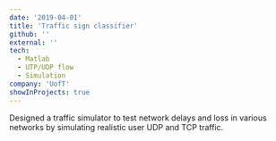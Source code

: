 ```yaml
---
date: '2019-04-01'
title: 'Traffic sign classifier'
github: ''
external: ''
tech:
  - Matlab
  - UTP/UDP flow
  - Simulation
company: 'UofT'
showInProjects: true
---
```


Designed a traffic simulator to test network delays and loss in various networks by simulating realistic user UDP and TCP traffic.
